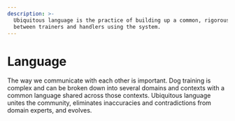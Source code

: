 ```yaml
---
description: >-
  Ubiquitous language is the practice of building up a common, rigorous language
  between trainers and handlers using the system.
---
```


# Language

The way we communicate with each other is important. Dog training is complex and can be broken down into several domains and contexts with a common language shared across those contexts. Ubiquitous language unites the community, eliminates inaccuracies and contradictions from domain experts, and evolves.



